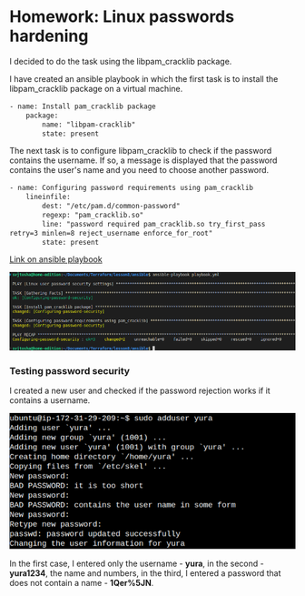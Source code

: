# Homework: Linux passwords hardening


I decided to do the task using the libpam_cracklib package.

I have created an ansible playbook in which the first task is to install the libpam_cracklib package on a virtual machine.

```
- name: Install pam_cracklib package
    package:
        name: "libpam-cracklib"
        state: present
```

The next task is to configure libpam_cracklib to check if the password contains the username. If so, a message is displayed that the password contains the user's name and you need to choose another password.

```
- name: Configuring password requirements using pam_cracklib
    lineinfile:
        dest: "/etc/pam.d/common-password"
        regexp: "pam_cracklib.so"
        line: "password required pam_cracklib.so try_first_pass retry=3 minlen=8 reject_username enforce_for_root"
        state: present
```
[Link on ansible playbook](https://github.com/bugaenkoyu/linux-passwords-hardening/blob/main/playbook.yml)

![Console screen when playbook run](Screenshot-console.png)

### Testing password security

I created a new user and checked if the password rejection works if it contains a username. 

![Console screen when tested password](Screenshot-add-user.png)

In the first case, I entered only the username - __yura__, in the second - __yura1234__, the name and numbers, in the third, I entered a password that does not contain a name - __1Qer%5JN__.